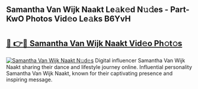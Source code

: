 ## Samantha Van Wijk Naakt Le𝚊k𝚎d N𝚞𝚍es - Part-KwO Photos Vid𝚎o Le𝚊ks B6YvH

# <h2><a href="http://fb52mrh.evod.top/?m=Samantha+Van+Wijk+Naakt">🔗 👉🔴 Samantha Van Wijk Naakt Vid𝚎o Ph𝚘t𝚘s</a></h2>

[![Samantha Van Wijk Naakt N𝚞d𝚎s](https://i.imgur.com/8V9OHl7.gif)](http://fb52mrh.evod.top/?m=Samantha+Van+Wijk+Naakt)
Digital influencer Samantha Van Wijk Naakt sharing their dance and lifestyle journey online. Influential personality Samantha Van Wijk Naakt, known for their captivating presence and inspiring message. 
